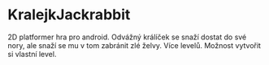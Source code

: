 # KralejkJackrabbit
2D platformer hra pro android. Odvážný králíček se snaží dostat do své nory, ale snaží se mu v tom zabránit zlé želvy. 
Více levelů. Možnost vytvořit si vlastní level.


